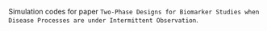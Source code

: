Simulation codes for paper `Two-Phase Designs for Biomarker Studies when Disease Processes are under Intermittent Observation`.
